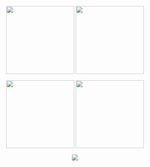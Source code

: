 <p align="center">
  <img src="https://github-readme-stats.vercel.app/api?username=omcarr&theme=gotham&show_icons=true" height="180"/>
  <img src="https://github-readme-stats.vercel.app/api/top-langs/?username=omcarr&theme=vue-dark&show_icons=true&hide_border=true&layout=compact)" height="180"/>
</p>

<p align="center">
  <img src="https://leetcard.jacoblin.cool/omcarr?ext=contest" height="180"/>
  <img src="https://codeforces-readme-stats.vercel.app/api/card?username=omcarr&theme=vue&disable_animations=false&show_icons=true&force_username=true" height="180"/>
</p>


<p align="center">
  <img src="https://komarev.com/ghpvc/?username=omcarr&style=for-the-badge&color=343434"/>
</p>
